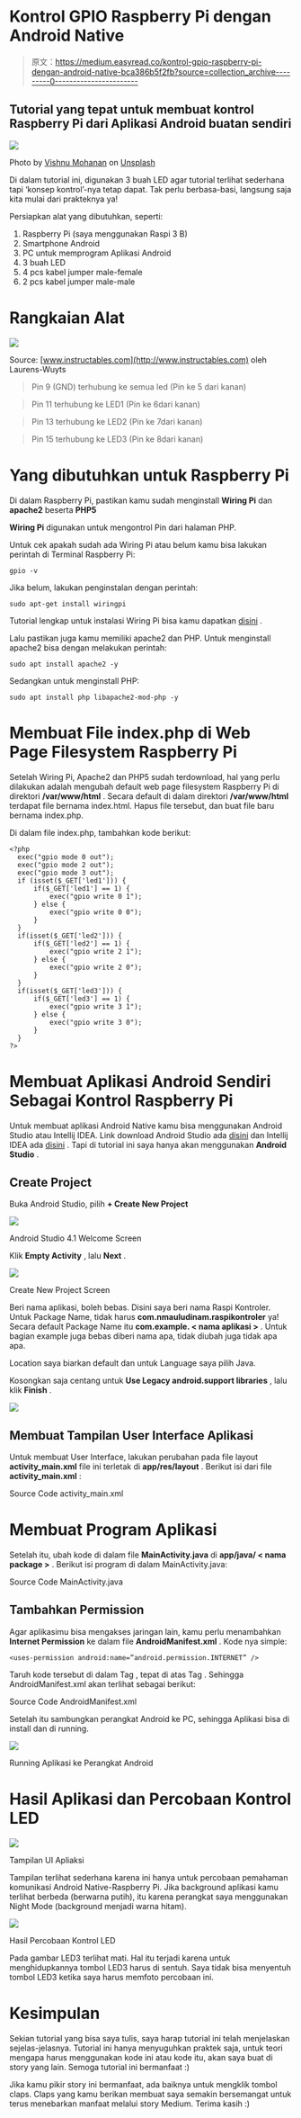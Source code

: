 # Kontrol GPIO Raspberry Pi dengan Android Native

> 原文：<https://medium.easyread.co/kontrol-gpio-raspberry-pi-dengan-android-native-bca386b5f2fb?source=collection_archive---------0----------------------->

## Tutorial yang tepat untuk membuat kontrol Raspberry Pi dari Aplikasi Android buatan sendiri

![](img/eebb47b0ec3d52ec937f1671a3be6507.png)

Photo by [Vishnu Mohanan](https://unsplash.com/@vishnumaiea?utm_source=medium&utm_medium=referral) on [Unsplash](https://unsplash.com?utm_source=medium&utm_medium=referral)

Di dalam tutorial ini, digunakan 3 buah LED agar tutorial terlihat sederhana tapi ‘konsep kontrol’-nya tetap dapat. Tak perlu berbasa-basi, langsung saja kita mulai dari prakteknya ya!

Persiapkan alat yang dibutuhkan, seperti:

1.  Raspberry Pi (saya menggunakan Raspi 3 B)
2.  Smartphone Android
3.  PC untuk memprogram Aplikasi Android
4.  3 buah LED
5.  4 pcs kabel jumper male-female
6.  2 pcs kabel jumper male-male

# Rangkaian Alat

![](img/70893dbc77fb7b74cbf3133cd0c19518.png)

Source: [www.instructables.com](http://www.instructables.com) oleh Laurens-Wuyts

> Pin 9 (GND) terhubung ke semua led (Pin ke 5 dari kanan)

> Pin 11 terhubung ke LED1 (Pin ke 6dari kanan)

> Pin 13 terhubung ke LED2 (Pin ke 7dari kanan)

> Pin 15 terhubung ke LED3 (Pin ke 8dari kanan)

# Yang dibutuhkan untuk Raspberry Pi

Di dalam Raspberry Pi, pastikan kamu sudah menginstall **Wiring Pi** dan **apache2** beserta **PHP5**

**Wiring Pi** digunakan untuk mengontrol Pin dari halaman PHP.

Untuk cek apakah sudah ada Wiring Pi atau belum kamu bisa lakukan perintah di Terminal Raspberry Pi:

```
gpio -v
```

Jika belum, lakukan penginstalan dengan perintah:

```
sudo apt-get install wiringpi
```

Tutorial lengkap untuk instalasi Wiring Pi bisa kamu dapatkan [disini](http://wiringpi.com/download-and-install/) .

Lalu pastikan juga kamu memiliki apache2 dan PHP. Untuk menginstall apache2 bisa dengan melakukan perintah:

```
sudo apt install apache2 -y
```

Sedangkan untuk menginstall PHP:

```
sudo apt install php libapache2-mod-php -y
```

# Membuat File index.php di **Web Page Filesystem Raspberry Pi**

Setelah Wiring Pi, Apache2 dan PHP5 sudah terdownload, hal yang perlu dilakukan adalah mengubah default web page filesystem Raspberry Pi di direktori **/var/www/html** . Secara default di dalam direktori **/var/www/html** terdapat file bernama index.html. Hapus file tersebut, dan buat file baru bernama index.php.

Di dalam file index.php, tambahkan kode berikut:

```
<?php 
  exec("gpio mode 0 out");
  exec("gpio mode 2 out");
  exec("gpio mode 3 out");
  if (isset($_GET['led1'])) { 
      if($_GET['led1'] == 1) {
          exec("gpio write 0 1");
      } else {
          exec("gpio write 0 0");
      }
  }
  if(isset($_GET['led2'])) {
      if($_GET['led2'] == 1) {
          exec("gpio write 2 1");
      } else {
          exec("gpio write 2 0");
      }
  }
  if(isset($_GET['led3'])) {
      if($_GET['led3'] == 1) {
          exec("gpio write 3 1");
      } else {
          exec("gpio write 3 0");
      }
  }
?>
```

# Membuat Aplikasi Android Sendiri Sebagai Kontrol Raspberry Pi

Untuk membuat aplikasi Android Native kamu bisa menggunakan Android Studio atau Intellij IDEA. Link download Android Studio ada [disini](https://developer.android.com/studio) dan Intellij IDEA ada [disini](https://www.jetbrains.com/idea/) . Tapi di tutorial ini saya hanya akan menggunakan **Android Studio** .

## Create Project

Buka Android Studio, pilih **+ Create New Project**

![](img/5b63231174eb8032f417b613b7edc5dd.png)

Android Studio 4.1 Welcome Screen

Klik **Empty Activity** , lalu **Next** .

![](img/65163a290cfcdc399291ebb1bd68d8ab.png)

Create New Project Screen

Beri nama aplikasi, boleh bebas. Disini saya beri nama Raspi Kontroler. Untuk Package Name, tidak harus **com.nmauludinam.raspikontroler** ya! Secara default Package Name itu **com.example. < nama aplikasi >** . Untuk bagian example juga bebas diberi nama apa, tidak diubah juga tidak apa apa.

Location saya biarkan default dan untuk Language saya pilih Java.

Kosongkan saja centang untuk **Use Legacy android.support libraries** , lalu klik **Finish** .

![](img/40886b9efefac83fa4fd18814a060108.png)

## Membuat Tampilan User Interface Aplikasi

Untuk membuat User Interface, lakukan perubahan pada file layout **activity_main.xml** file ini terletak di **app/res/layout** . Berikut isi dari file **activity_main.xml** :

Source Code activity_main.xml

# Membuat Program Aplikasi

Setelah itu, ubah kode di dalam file **MainActivity.java** di **app/java/ < nama package >** . Berikut isi program di dalam MainActivity.java:

Source Code MainActivity.java

## Tambahkan Permission

Agar aplikasimu bisa mengakses jaringan lain, kamu perlu menambahkan **Internet Permission** ke dalam file **AndroidManifest.xml** . Kode nya simple:

`<uses-permission android:name=”android.permission.INTERNET” />`

Taruh kode tersebut di dalam Tag <manifest>, tepat di atas Tag <application>. Sehingga AndroidManifest.xml akan terlihat sebagai berikut:</application></manifest>

Source Code AndroidManifest.xml

Setelah itu sambungkan perangkat Android ke PC, sehingga Aplikasi bisa di install dan di running.

![](img/20c29c1a91f9ae03d6c9e1aafa7a11f2.png)

Running Aplikasi ke Perangkat Android

# **Hasil Aplikasi dan Percobaan Kontrol LED**

![](img/59a3277eef7eec21d0ca1e176efcb5c6.png)

Tampilan UI Apliaksi

Tampilan terlihat sederhana karena ini hanya untuk percobaan pemahaman komunikasi Android Native-Raspberry Pi. Jika background aplikasi kamu terlihat berbeda (berwarna putih), itu karena perangkat saya menggunakan Night Mode (background menjadi warna hitam).

![](img/dcf87439e3437f167ab1ed403d460b6a.png)

Hasil Percobaan Kontrol LED

Pada gambar LED3 terlihat mati. Hal itu terjadi karena untuk menghidupkannya tombol LED3 harus di sentuh. Saya tidak bisa menyentuh tombol LED3 ketika saya harus memfoto percobaan ini.

# Kesimpulan

Sekian tutorial yang bisa saya tulis, saya harap tutorial ini telah menjelaskan sejelas-jelasnya. Tutorial ini hanya menyuguhkan praktek saja, untuk teori mengapa harus menggunakan kode ini atau kode itu, akan saya buat di story yang lain. Semoga tutorial ini bermanfaat :)

Jika kamu pikir story ini bermanfaat, ada baiknya untuk mengklik tombol claps. Claps yang kamu berikan membuat saya semakin bersemangat untuk terus menebarkan manfaat melalui story Medium. Terima kasih :)